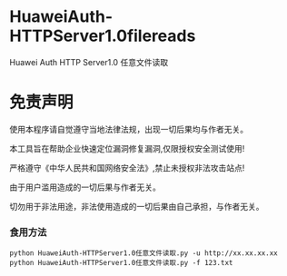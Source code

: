 # HuaweiAuth-HTTPServer1.0filereads
Huawei Auth HTTP Server1.0 任意文件读取
# 免责声明
使用本程序请自觉遵守当地法律法规，出现一切后果均与作者无关。

本工具旨在帮助企业快速定位漏洞修复漏洞,仅限授权安全测试使用!

严格遵守《中华人民共和国网络安全法》,禁止未授权非法攻击站点!

由于用户滥用造成的一切后果与作者无关。

切勿用于非法用途，非法使用造成的一切后果由自己承担，与作者无关。

### 食用方法

```
python HuaweiAuth-HTTPServer1.0任意文件读取.py -u http://xx.xx.xx.xx
python HuaweiAuth-HTTPServer1.0任意文件读取.py -f 123.txt
```
